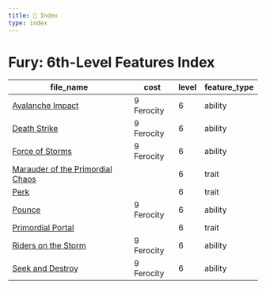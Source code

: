 ```yaml
---
title: 📑 Index
type: index
---
```


# Fury: 6th-Level Features Index

| file_name                                                                       | cost       | level | feature_type |
| ------------------------------------------------------------------------------- | ---------- | ----- | ------------ |
| [Avalanche Impact](../Avalanche%20Impact)                                       | 9 Ferocity | 6     | ability      |
| [Death Strike](../Death%20Strike)                                               | 9 Ferocity | 6     | ability      |
| [Force of Storms](../Force%20of%20Storms)                                       | 9 Ferocity | 6     | ability      |
| [Marauder of the Primordial Chaos](../Marauder%20of%20the%20Primordial%20Chaos) |            | 6     | trait        |
| [Perk](../Perk)                                                                 |            | 6     | trait        |
| [Pounce](../Pounce)                                                             | 9 Ferocity | 6     | ability      |
| [Primordial Portal](../Primordial%20Portal)                                     |            | 6     | trait        |
| [Riders on the Storm](../Riders%20on%20the%20Storm)                             | 9 Ferocity | 6     | ability      |
| [Seek and Destroy](../Seek%20and%20Destroy)                                     | 9 Ferocity | 6     | ability      |
